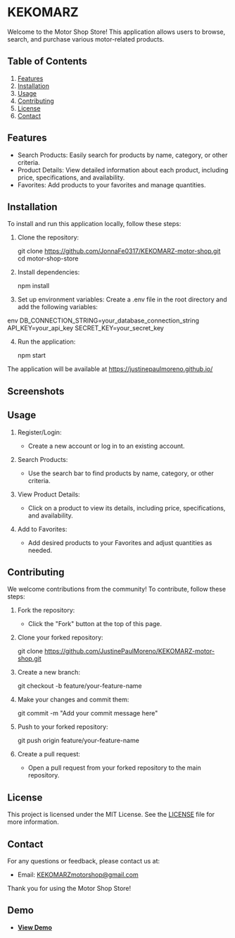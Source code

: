 # KEKOMARZ

Welcome to the Motor Shop Store! This application allows users to browse, search, and purchase various motor-related products.

## Table of Contents
1. [Features](#features)
2. [Installation](#installation)
3. [Usage](#usage)
4. [Contributing](#contributing)
5. [License](#license)
6. [Contact](#contact)

## Features
- Search Products: Easily search for products by name, category, or other criteria.
- Product Details: View detailed information about each product, including price, specifications, and availability.
- Favorites: Add products to your favorites and manage quantities.

## Installation
To install and run this application locally, follow these steps:

1. Clone the repository:
    
    git clone https://github.com/JonnaFe0317/KEKOMARZ-motor-shop.git
    cd motor-shop-store
    

2. Install dependencies:
    
    npm install
    

3. Set up environment variables:
    Create a .env file in the root directory and add the following variables:
    
env
    DB_CONNECTION_STRING=your_database_connection_string
    API_KEY=your_api_key
    SECRET_KEY=your_secret_key
    

4. Run the application:
    
    npm start
    

The application will be available at https://justinepaulmoreno.github.io/

## Screenshots


## Usage
1. Register/Login:
   - Create a new account or log in to an existing account.

2. Search Products:
   - Use the search bar to find products by name, category, or other criteria.

3. View Product Details:
   - Click on a product to view its details, including price, specifications, and availability.

4. Add to Favorites:
   - Add desired products to your Favorites and adjust quantities as needed.


## Contributing
We welcome contributions from the community! To contribute, follow these steps:

1. Fork the repository:
    - Click the "Fork" button at the top of this page.

2. Clone your forked repository:
    
    git clone https://github.com/JustinePaulMoreno/KEKOMARZ-motor-shop.git
    

3. Create a new branch:
    
    git checkout -b feature/your-feature-name
    

4. Make your changes and commit them:
    
    git commit -m "Add your commit message here"
    

5. Push to your forked repository:
    
    git push origin feature/your-feature-name
    

6. Create a pull request:
    - Open a pull request from your forked repository to the main repository.

## License
This project is licensed under the MIT License. See the [LICENSE](LICENSE) file for more information.

## Contact
For any questions or feedback, please contact us at:
- Email: KEKOMARZmotorshop@gmail.com

Thank you for using the Motor Shop Store!

## Demo

- **[View Demo](https://justinepaulmoreno.github.io/)**
